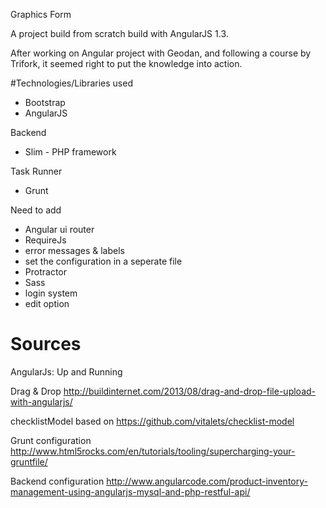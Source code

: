 Graphics Form

A project build from scratch build with AngularJS 1.3.

After working on Angular project with Geodan, and following a course by Trifork, it seemed right to put the knowledge
into action.


#Technologies/Libraries used

- Bootstrap
- AngularJS

Backend
- Slim - PHP framework

Task Runner
- Grunt

Need to add

- Angular ui router
- RequireJs
- error messages & labels
- set the configuration in a seperate file
- Protractor
- Sass
- login system
- edit option

# Sources

AngularJs: Up and Running

Drag & Drop
http://buildinternet.com/2013/08/drag-and-drop-file-upload-with-angularjs/

checklistModel based on
https://github.com/vitalets/checklist-model

Grunt configuration
http://www.html5rocks.com/en/tutorials/tooling/supercharging-your-gruntfile/

Backend configuration
http://www.angularcode.com/product-inventory-management-using-angularjs-mysql-and-php-restful-api/

